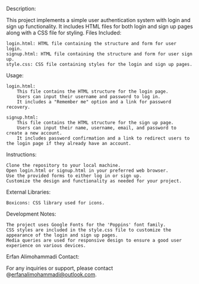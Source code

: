 Description:


This project implements a simple user authentication system with login and sign up functionality. It includes HTML files for both login and sign up pages along with a CSS file for styling.
Files Included:

    login.html: HTML file containing the structure and form for user login.
    signup.html: HTML file containing the structure and form for user sign up.
    style.css: CSS file containing styles for the login and sign up pages.

Usage:

    login.html:
        This file contains the HTML structure for the login page.
        Users can input their username and password to log in.
        It includes a "Remember me" option and a link for password recovery.

    signup.html:
        This file contains the HTML structure for the sign up page.
        Users can input their name, username, email, and password to create a new account.
        It includes password confirmation and a link to redirect users to the login page if they already have an account.

Instructions:

    Clone the repository to your local machine.
    Open login.html or signup.html in your preferred web browser.
    Use the provided forms to either log in or sign up.
    Customize the design and functionality as needed for your project.

External Libraries:

    Boxicons: CSS library used for icons.

Development Notes:

    The project uses Google Fonts for the 'Poppins' font family.
    CSS styles are included in the style.css file to customize the appearance of the login and sign up pages.
    Media queries are used for responsive design to ensure a good user experience on various devices.


Erfan Alimohammadi
Contact:

For any inquiries or support, please contact @erfanalimohammadi@outlook.com.
